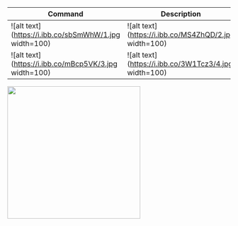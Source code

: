 | Command | Description |
| --- | --- |
| ![alt text](https://i.ibb.co/sbSmWhW/1.jpg width=100) | ![alt text](https://i.ibb.co/MS4ZhQD/2.jpg width=100) |
|![alt text](https://i.ibb.co/mBcp5VK/3.jpg width=100) | ![alt text](https://i.ibb.co/3W1Tcz3/4.jpg width=100) |


<img src="https://i.ibb.co/mBcp5VK/3.jpg" width="300">
